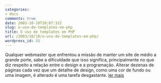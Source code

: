 ```yaml
---
categories:
- docs
comments: true
date: 2003-10-10T20:07:31Z
slug: o-uso-de-templates-em-php
title: O uso de templates em PHP
url: /2003/10/10/o-uso-de-templates-em-php/
wordpress_id: 31
---
```


Qualquer webmaster que enfrentou a missão de manter um site de médio a grande porte, sabe a dificuldade que isso significa, principalmente no que diz respeito a relação entre o design e a programação. Alterar dezenas de páginas cada vez que um detalhe de design, como uma cor de fundo ou uma imagem, é alterado é uma tarefa desgastante.
[ler mais](/docs/php_templates.htm)
